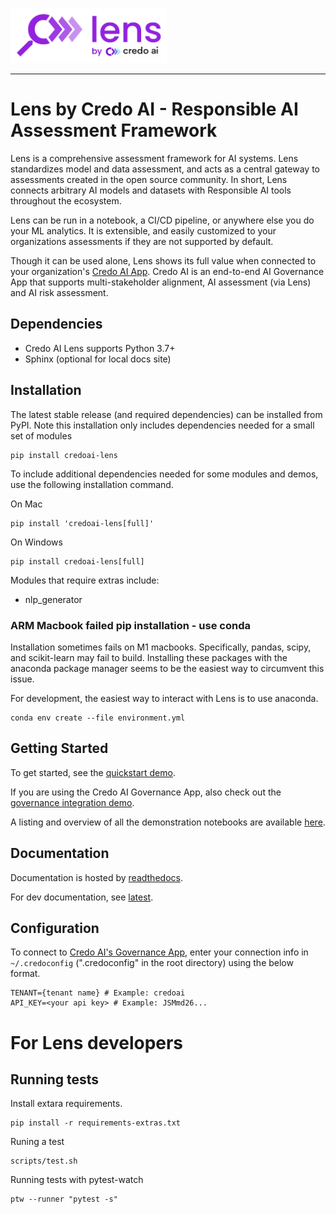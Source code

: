 <img src="https://raw.githubusercontent.com/credo-ai/credoai_lens/develop/docs/_static/images/credo_ai-lens.png" width="250" alt="Credo AI Lens"><br>

--------------------------------------

# Lens by Credo AI - Responsible AI Assessment Framework

Lens is a comprehensive assessment framework for AI systems. 
Lens standardizes model and data assessment, and acts as a central gateway to assessments 
created in the open source community. In short, Lens connects arbitrary AI models and datasets
with Responsible AI tools throughout the ecosystem.

Lens can be run in a notebook, a CI/CD pipeline, or anywhere else you do your ML analytics.
It is extensible, and easily customized to your organizations assessments if they are not 
supported by default. 

Though it can be used alone, Lens shows its full value when connected to your organization's 
[Credo AI App](https://www.credo.ai/product). Credo AI is an end-to-end AI Governance
App that supports multi-stakeholder alignment, AI assessment (via Lens) and AI risk assessment.



## Dependencies

- Credo AI Lens supports Python 3.7+
- Sphinx (optional for local docs site)


## Installation

The latest stable release (and required dependencies) can be installed from PyPI.
Note this installation only includes dependencies needed for a small set of modules

```
pip install credoai-lens
```

To include additional dependencies needed for some modules and demos, use the 
following installation command. 

On Mac
```
pip install 'credoai-lens[full]'
```

On Windows
```
pip install credoai-lens[full]
```

Modules that require extras include:
* nlp_generator


### ARM Macbook failed pip installation - use conda

Installation sometimes fails on M1 macbooks. Specifically, pandas, scipy, and scikit-learn 
may fail to build. Installing these packages with the anaconda package manager seems to be
the easiest way to circumvent this issue. 

For development, the easiest way to interact with Lens is to use anaconda.

```
conda env create --file environment.yml
```

## Getting Started

To get started, see the [quickstart demo](https://credoai-lens.readthedocs.io/en/latest/notebooks/quickstart.html).

If you are using the Credo AI Governance App, also check out the [governance integration demo](https://credoai-lens.readthedocs.io/en/latest/notebooks/governance_integration.html).

A listing and overview of all the demonstration notebooks are available [here](https://github.com/credo-ai/credoai_lens/tree/develop/docs/notebooks).

## Documentation

Documentation is hosted by [readthedocs](https://credoai-lens.readthedocs.io/en/stable/).

For dev documentation, see [latest](https://credoai-lens.readthedocs.io/en/latest/index.html).

## Configuration

To connect to [Credo AI's Governance App](https://www.credo.ai/product), enter your connection info in `~/.credoconfig` (".credoconfig" in the root directory) using
the below format. 

```
TENANT={tenant name} # Example: credoai
API_KEY=<your api key> # Example: JSMmd26...
```
 
# For Lens developers

## Running tests

Install extara requirements.

```shell
pip install -r requirements-extras.txt
```

Runing a test

```shell
scripts/test.sh
```

Running tests with pytest-watch

```shell
ptw --runner "pytest -s"
```
